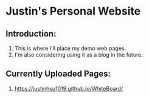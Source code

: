 # Justin's Personal Website
## Introduction:
1. This is where I'll place my demo web pages.
2. I'm also considering using it as a blog in the future.

## Currently Uploaded Pages:
1. https://justinhsu1019.github.io/WhiteBoard/
